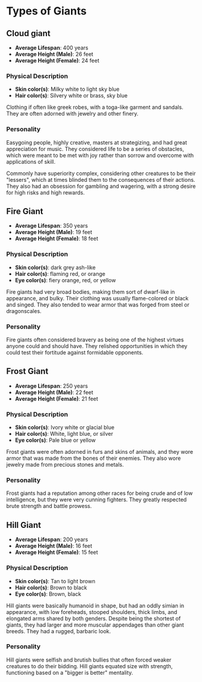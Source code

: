 # Types of Giants

## Cloud giant
* **Average Lifespan**: 400 years
* **Average Height (Male)**: 26 feet
* **Average Height (Female)**: 24 feet

### Physical Description
* **Skin color(s)**: Milky white to light sky blue
* **Hair color(s)**: Silvery white or brass, sky blue

Clothing if often like greek robes, with a toga-like garment and sandals. They are often adorned with jewelry and other finery.

### Personality
Easygoing people, highly creative, masters at strategizing, and had great appreciation for music.
They considered life to be a series of obstacles, which were meant to be met with joy rather than sorrow and overcome with applications of skill.

Commonly have superiority complex, considering other creatures to be their "lessers", which at times blinded them to the consequences of their actions. They also had an obsession for gambling and wagering, with a strong desire for high risks and high rewards.

## Fire Giant
* **Average Lifespan**: 350 years
* **Average Height (Male)**: 19 feet
* **Average Height (Female)**: 18 feet

### Physical Description
* **Skin color(s)**: dark grey ash-like
* **Hair color(s)**: flaming red, or orange
* **Eye color(s)**: fiery orange, red, or yellow

Fire giants had very broad bodies, making them sort of dwarf-like in appearance, and bulky.
Their clothing was usually flame-colored or black and singed. They also tended to wear armor that was forged from steel or dragonscales.

### Personality
Fire giants often considered bravery as being one of the highest virtues anyone could and should have. They relished opportunities in which they could test their fortitude against formidable opponents.

## Frost Giant
* **Average Lifespan**: 250 years
* **Average Height (Male)**: 22 feet
* **Average Height (Female)**: 21 feet

### Physical Description
* **Skin color(s)**: Ivory white or glacial blue
* **Hair color(s)**: White, light blue, or silver
* **Eye color(s)**: Pale blue or yellow

Frost giants were often adorned in furs and skins of animals, and they wore armor that was made from the bones of their enemies. They also wore jewelry made from precious stones and metals.

### Personality
Frost giants had a reputation among other races for being crude and of low intelligence, but they were very cunning fighters. They greatly respected brute strength and battle prowess.

## Hill Giant
* **Average Lifespan**: 200 years
* **Average Height (Male)**: 16 feet
* **Average Height (Female)**: 15 feet

### Physical Description
* **Skin color(s)**: Tan to light brown
* **Hair color(s)**: Brown to black
* **Eye color(s)**: Brown, black

Hill giants were basically humanoid in shape, but had an oddly simian in appearance, with low foreheads, stooped shoulders, thick limbs, and elongated arms shared by both genders. Despite being the shortest of giants, they had larger and more muscular appendages than other giant breeds. They had a rugged, barbaric look.

### Personality
Hill giants were selfish and brutish bullies that often forced weaker creatures to do their bidding.
Hill giants equated size with strength, functioning based on a "bigger is better" mentality.
